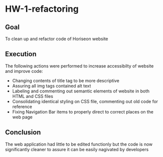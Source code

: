 # HW-1-refactoring

## Goal

To clean up and refactor code of Horiseon website

## Execution

The following actions were performed to increase accessibilty of website and improve code:

- Changing contents of title tag to be more descriptive
- Assuring all img tags contained alt text
- Labeling and commenting out semantic elements of website in both HTML and CSS files
- Consolidating identical styling on CSS file, commenting out old code for reference
- Fixing Navigation Bar items to properly direct to correct places on the web page

## Conclusion

The web application had little to be edited functionly but the code is now significantly cleaner to assure it can be easily nagivated by developers
